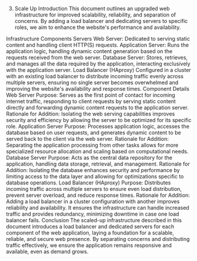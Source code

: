 3. Scale Up
Introduction
This document outlines an upgraded web infrastructure for improved scalability, reliability, and separation of concerns. By adding a load balancer and dedicating servers to specific roles, we aim to enhance the website's performance and availability.

Infrastructure Components
Servers
Web Server: Dedicated to serving static content and handling client HTTP(S) requests.
Application Server: Runs the application logic, handling dynamic content generation based on the requests received from the web server.
Database Server: Stores, retrieves, and manages all the data required by the application, interacting exclusively with the application server.
Load Balancer (HAproxy)
Configured in a cluster with an existing load balancer to distribute incoming traffic evenly across multiple servers, ensuring no single server becomes overwhelmed and improving the website's availability and response times.
Component Details
Web Server
Purpose: Serves as the first point of contact for incoming internet traffic, responding to client requests by serving static content directly and forwarding dynamic content requests to the application server.
Rationale for Addition: Isolating the web serving capabilities improves security and efficiency by allowing the server to be optimized for its specific role.
Application Server
Purpose: Processes application logic, accesses the database based on user requests, and generates dynamic content to be served back to the client via the web server.
Rationale for Addition: Separating the application processing from other tasks allows for more specialized resource allocation and scaling based on computational needs.
Database Server
Purpose: Acts as the central data repository for the application, handling data storage, retrieval, and management.
Rationale for Addition: Isolating the database enhances security and performance by limiting access to the data layer and allowing for optimizations specific to database operations.
Load Balancer (HAproxy)
Purpose: Distributes incoming traffic across multiple servers to ensure even load distribution, prevent server overload, and reduce response times.
Rationale for Addition: Adding a load balancer in a cluster configuration with another improves reliability and availability. It ensures the infrastructure can handle increased traffic and provides redundancy, minimizing downtime in case one load balancer fails.
Conclusion
The scaled-up infrastructure described in this document introduces a load balancer and dedicated servers for each component of the web application, laying a foundation for a scalable, reliable, and secure web presence. By separating concerns and distributing traffic effectively, we ensure the application remains responsive and available, even as demand grows.
